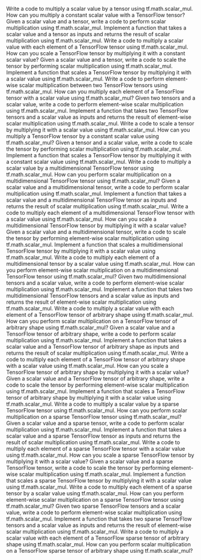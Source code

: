 Write a code to multiply a scalar value by a tensor using tf.math.scalar_mul.
How can you multiply a constant scalar value with a TensorFlow tensor?
Given a scalar value and a tensor, write a code to perform scalar multiplication using tf.math.scalar_mul.
Implement a function that takes a scalar value and a tensor as inputs and returns the result of scalar multiplication using tf.math.scalar_mul.
Write a code to multiply a scalar value with each element of a TensorFlow tensor using tf.math.scalar_mul.
How can you scale a TensorFlow tensor by multiplying it with a constant scalar value?
Given a scalar value and a tensor, write a code to scale the tensor by performing scalar multiplication using tf.math.scalar_mul.
Implement a function that scales a TensorFlow tensor by multiplying it with a scalar value using tf.math.scalar_mul.
Write a code to perform element-wise scalar multiplication between two TensorFlow tensors using tf.math.scalar_mul.
How can you multiply each element of a TensorFlow tensor with a scalar value using tf.math.scalar_mul?
Given two tensors and a scalar value, write a code to perform element-wise scalar multiplication using tf.math.scalar_mul.
Implement a function that takes two TensorFlow tensors and a scalar value as inputs and returns the result of element-wise scalar multiplication using tf.math.scalar_mul.
Write a code to scale a tensor by multiplying it with a scalar value using tf.math.scalar_mul.
How can you multiply a TensorFlow tensor by a constant scalar value using tf.math.scalar_mul?
Given a tensor and a scalar value, write a code to scale the tensor by performing scalar multiplication using tf.math.scalar_mul.
Implement a function that scales a TensorFlow tensor by multiplying it with a constant scalar value using tf.math.scalar_mul.
Write a code to multiply a scalar value by a multidimensional TensorFlow tensor using tf.math.scalar_mul.
How can you perform scalar multiplication on a multidimensional TensorFlow tensor using tf.math.scalar_mul?
Given a scalar value and a multidimensional tensor, write a code to perform scalar multiplication using tf.math.scalar_mul.
Implement a function that takes a scalar value and a multidimensional TensorFlow tensor as inputs and returns the result of scalar multiplication using tf.math.scalar_mul.
Write a code to multiply each element of a multidimensional TensorFlow tensor with a scalar value using tf.math.scalar_mul.
How can you scale a multidimensional TensorFlow tensor by multiplying it with a scalar value?
Given a scalar value and a multidimensional tensor, write a code to scale the tensor by performing element-wise scalar multiplication using tf.math.scalar_mul.
Implement a function that scales a multidimensional TensorFlow tensor by multiplying it with a scalar value using tf.math.scalar_mul.
Write a code to multiply each element of a multidimensional tensor by a scalar value using tf.math.scalar_mul.
How can you perform element-wise scalar multiplication on a multidimensional TensorFlow tensor using tf.math.scalar_mul?
Given two multidimensional tensors and a scalar value, write a code to perform element-wise scalar multiplication using tf.math.scalar_mul.
Implement a function that takes two multidimensional TensorFlow tensors and a scalar value as inputs and returns the result of element-wise scalar multiplication using tf.math.scalar_mul.
Write a code to multiply a scalar value with each element of a TensorFlow tensor of arbitrary shape using tf.math.scalar_mul.
How can you perform scalar multiplication on a TensorFlow tensor of arbitrary shape using tf.math.scalar_mul?
Given a scalar value and a TensorFlow tensor of arbitrary shape, write a code to perform scalar multiplication using tf.math.scalar_mul.
Implement a function that takes a scalar value and a TensorFlow tensor of arbitrary shape as inputs and returns the result of scalar multiplication using tf.math.scalar_mul.
Write a code to multiply each element of a TensorFlow tensor of arbitrary shape with a scalar value using tf.math.scalar_mul.
How can you scale a TensorFlow tensor of arbitrary shape by multiplying it with a scalar value?
Given a scalar value and a TensorFlow tensor of arbitrary shape, write a code to scale the tensor by performing element-wise scalar multiplication using tf.math.scalar_mul.
Implement a function that scales a TensorFlow tensor of arbitrary shape by multiplying it with a scalar value using tf.math.scalar_mul.
Write a code to multiply a scalar value by a sparse TensorFlow tensor using tf.math.scalar_mul.
How can you perform scalar multiplication on a sparse TensorFlow tensor using tf.math.scalar_mul?
Given a scalar value and a sparse tensor, write a code to perform scalar multiplication using tf.math.scalar_mul.
Implement a function that takes a scalar value and a sparse TensorFlow tensor as inputs and returns the result of scalar multiplication using tf.math.scalar_mul.
Write a code to multiply each element of a sparse TensorFlow tensor with a scalar value using tf.math.scalar_mul.
How can you scale a sparse TensorFlow tensor by multiplying it with a scalar value?
Given a scalar value and a sparse TensorFlow tensor, write a code to scale the tensor by performing element-wise scalar multiplication using tf.math.scalar_mul.
Implement a function that scales a sparse TensorFlow tensor by multiplying it with a scalar value using tf.math.scalar_mul.
Write a code to multiply each element of a sparse tensor by a scalar value using tf.math.scalar_mul.
How can you perform element-wise scalar multiplication on a sparse TensorFlow tensor using tf.math.scalar_mul?
Given two sparse TensorFlow tensors and a scalar value, write a code to perform element-wise scalar multiplication using tf.math.scalar_mul.
Implement a function that takes two sparse TensorFlow tensors and a scalar value as inputs and returns the result of element-wise scalar multiplication using tf.math.scalar_mul.
Write a code to multiply a scalar value with each element of a TensorFlow sparse tensor of arbitrary shape using tf.math.scalar_mul.
How can you perform scalar multiplication on a TensorFlow sparse tensor of arbitrary shape using tf.math.scalar_mul?